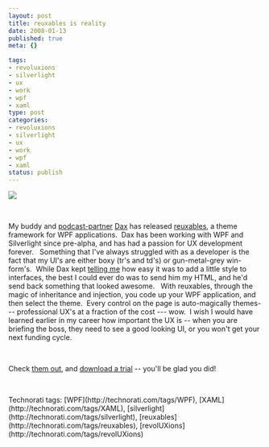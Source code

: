 ```yaml
--- 
layout: post
title: reuxables is reality
date: 2008-01-13
published: true
meta: {}

tags: 
- revoluxions
- silverlight
- ux
- work
- wpf
- xaml
type: post
categories: 
- revoluxions
- silverlight
- ux
- work
- wpf
- xaml
status: publish
---
```



[![](http://reuxables.nukeation.com/slices/logo_small_web.jpg)](http://www.nukeation.net/2008/01/13/reuxables+Released.aspx)

  

 

  

My buddy and [podcast-partner](http://ux.nukeation.com/) [Dax](http://www.nukeation.net/) has released [reuxables](http://reuxables.nukeation.com/), a theme framework for WPF applications.  Dax has been working with WPF and Silverlight since pre-alpha, and has had a passion for UX development forever.   Something that I've always struggled with as a developer is the fact that my UI's are either boxy (tr's and td's) or gun-metal-grey win-form's.  While Dax kept [telling me](http://www.nukeation.net/PermaLink,guid,41f5e735-bef0-4450-a476-22cf9b5a6b5c.aspx) how easy it was to add a little style to interfaces, the best I could ever do was to send him my HTML, and he'd send back something that looked awesome.   With reuxables, through the magic of inheritance and injection, you code up your WPF application, and then select the theme.  Every control on the page is auto-magically themes--- professional UX's at a fraction of the cost --- wow.  I wish I would have learned earlier in my career how important the UX is -- when you are briefing the boss, they need to see a good looking UI, or you won't get your next funding cycle.

  

 

  

Check [them out](http://reuxables.nukeation.com/), and [download a trial](http://go.nukeation.com/?ec=reuxdemo) -- you'll be glad you did!

  

 

  <div class="wlWriterSmartContent" style="padding-right: 0px;padding-left: 0px;padding-bottom: 0px;margin: 0px;padding-top: 0px">Technorati tags: [WPF](http://technorati.com/tags/WPF), [XAML](http://technorati.com/tags/XAML), [silverlight](http://technorati.com/tags/silverlight), [reuxables](http://technorati.com/tags/reuxables), [revolUXions](http://technorati.com/tags/revolUXions)</div>
